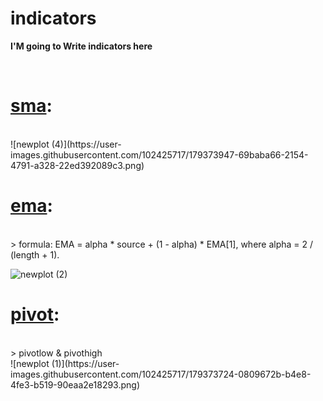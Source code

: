 # indicators
**I'M going to Write indicators here**

<br/>


#  [**sma**](https://github.com/mohder79/indicators/blob/main/sma.py):
<br/>
![newplot (4)](https://user-images.githubusercontent.com/102425717/179373947-69baba66-2154-4791-a328-22ed392089c3.png)



<br/>

# [**ema**](https://github.com/mohder79/indicators/blob/main/ema.py):

<br/>
> formula: EMA = alpha * source + (1 - alpha) * EMA[1], where alpha = 2 / (length + 1).
<br/>

![newplot (2)](https://user-images.githubusercontent.com/102425717/179373801-4bb3438a-9ac3-4243-b04e-0e76658f1c2a.png)
<br/>


# [**pivot**](https://github.com/mohder79/indicators/blob/main/Pivot):
<br/>
> pivotlow & pivothigh
<br/>
![newplot (1)](https://user-images.githubusercontent.com/102425717/179373724-0809672b-b4e8-4fe3-b519-90eaa2e18293.png)



